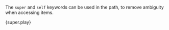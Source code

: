 The `super` and `self` keywords can be used in the path, to remove ambiguity
when accessing items.

{super.play}
